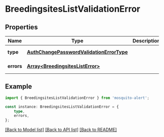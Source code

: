 # BreedingsitesListValidationError


## Properties

Name | Type | Description | Notes
------------ | ------------- | ------------- | -------------
**type** | [**AuthChangePasswordValidationErrorType**](AuthChangePasswordValidationErrorType.md) |  | [default to undefined]
**errors** | [**Array&lt;BreedingsitesListError&gt;**](BreedingsitesListError.md) |  | [default to undefined]

## Example

```typescript
import { BreedingsitesListValidationError } from 'mosquito-alert';

const instance: BreedingsitesListValidationError = {
    type,
    errors,
};
```

[[Back to Model list]](../README.md#documentation-for-models) [[Back to API list]](../README.md#documentation-for-api-endpoints) [[Back to README]](../README.md)
